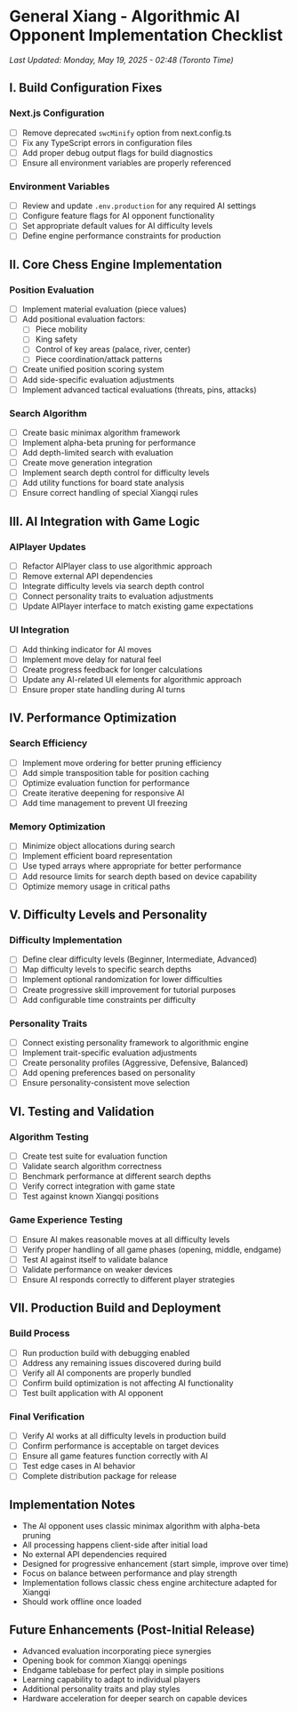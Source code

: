 # General Xiang - Algorithmic AI Opponent Implementation Checklist

*Last Updated: Monday, May 19, 2025 - 02:48 (Toronto Time)*

## I. Build Configuration Fixes

### Next.js Configuration
- [ ] Remove deprecated `swcMinify` option from next.config.ts
- [ ] Fix any TypeScript errors in configuration files
- [ ] Add proper debug output flags for build diagnostics
- [ ] Ensure all environment variables are properly referenced

### Environment Variables
- [ ] Review and update `.env.production` for any required AI settings
- [ ] Configure feature flags for AI opponent functionality
- [ ] Set appropriate default values for AI difficulty levels
- [ ] Define engine performance constraints for production

## II. Core Chess Engine Implementation

### Position Evaluation
- [ ] Implement material evaluation (piece values)
- [ ] Add positional evaluation factors:
  - [ ] Piece mobility
  - [ ] King safety
  - [ ] Control of key areas (palace, river, center)
  - [ ] Piece coordination/attack patterns
- [ ] Create unified position scoring system
- [ ] Add side-specific evaluation adjustments
- [ ] Implement advanced tactical evaluations (threats, pins, attacks)

### Search Algorithm
- [ ] Create basic minimax algorithm framework
- [ ] Implement alpha-beta pruning for performance
- [ ] Add depth-limited search with evaluation
- [ ] Create move generation integration
- [ ] Implement search depth control for difficulty levels
- [ ] Add utility functions for board state analysis
- [ ] Ensure correct handling of special Xiangqi rules

## III. AI Integration with Game Logic

### AIPlayer Updates
- [ ] Refactor AIPlayer class to use algorithmic approach
- [ ] Remove external API dependencies
- [ ] Integrate difficulty levels via search depth control
- [ ] Connect personality traits to evaluation adjustments
- [ ] Update AIPlayer interface to match existing game expectations

### UI Integration
- [ ] Add thinking indicator for AI moves
- [ ] Implement move delay for natural feel
- [ ] Create progress feedback for longer calculations
- [ ] Update any AI-related UI elements for algorithmic approach
- [ ] Ensure proper state handling during AI turns

## IV. Performance Optimization

### Search Efficiency
- [ ] Implement move ordering for better pruning efficiency
- [ ] Add simple transposition table for position caching
- [ ] Optimize evaluation function for performance
- [ ] Create iterative deepening for responsive AI
- [ ] Add time management to prevent UI freezing

### Memory Optimization
- [ ] Minimize object allocations during search
- [ ] Implement efficient board representation
- [ ] Use typed arrays where appropriate for better performance
- [ ] Add resource limits for search depth based on device capability
- [ ] Optimize memory usage in critical paths

## V. Difficulty Levels and Personality

### Difficulty Implementation
- [ ] Define clear difficulty levels (Beginner, Intermediate, Advanced)
- [ ] Map difficulty levels to specific search depths
- [ ] Implement optional randomization for lower difficulties
- [ ] Create progressive skill improvement for tutorial purposes
- [ ] Add configurable time constraints per difficulty

### Personality Traits
- [ ] Connect existing personality framework to algorithmic engine
- [ ] Implement trait-specific evaluation adjustments
- [ ] Create personality profiles (Aggressive, Defensive, Balanced)
- [ ] Add opening preferences based on personality
- [ ] Ensure personality-consistent move selection

## VI. Testing and Validation

### Algorithm Testing
- [ ] Create test suite for evaluation function
- [ ] Validate search algorithm correctness
- [ ] Benchmark performance at different search depths
- [ ] Verify correct integration with game state
- [ ] Test against known Xiangqi positions

### Game Experience Testing
- [ ] Ensure AI makes reasonable moves at all difficulty levels
- [ ] Verify proper handling of all game phases (opening, middle, endgame)
- [ ] Test AI against itself to validate balance
- [ ] Validate performance on weaker devices
- [ ] Ensure AI responds correctly to different player strategies

## VII. Production Build and Deployment

### Build Process
- [ ] Run production build with debugging enabled
- [ ] Address any remaining issues discovered during build
- [ ] Verify all AI components are properly bundled
- [ ] Confirm build optimization is not affecting AI functionality
- [ ] Test built application with AI opponent

### Final Verification
- [ ] Verify AI works at all difficulty levels in production build
- [ ] Confirm performance is acceptable on target devices
- [ ] Ensure all game features function correctly with AI
- [ ] Test edge cases in AI behavior
- [ ] Complete distribution package for release

## Implementation Notes

- The AI opponent uses classic minimax algorithm with alpha-beta pruning
- All processing happens client-side after initial load
- No external API dependencies required
- Designed for progressive enhancement (start simple, improve over time)
- Focus on balance between performance and play strength
- Implementation follows classic chess engine architecture adapted for Xiangqi
- Should work offline once loaded

## Future Enhancements (Post-Initial Release)

- Advanced evaluation incorporating piece synergies
- Opening book for common Xiangqi openings
- Endgame tablebase for perfect play in simple positions
- Learning capability to adapt to individual players
- Additional personality traits and play styles
- Hardware acceleration for deeper search on capable devices
